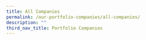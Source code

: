 ```yaml
---
title: All Companies
permalink: /our-portfolio-companies/all-companies/
description: ""
third_nav_title: Portfolio Companies
---
```




<link rel="stylesheet" href="/sgds.css"/>
<!--- <label for="coy-choice">Industry:</label>
<select name="coy-choice" id="coy-choice">
  <option value="all">All</option>
  <option value="hbms">Health & Biomedical Science</option>
  <option value="uss">Urban Solutions & Sustainability</option>
  <option value="ame">Advanced Manufacturing & Engineering</option>
  <option value="agri">Agritech & Foodtech</option>
  <option value="sde">Services And Digital Economy</option>
  <option value="mtt">Maritime Tech</option>
</select> --->
<div id="companies-result" style="display: flex; flex-wrap: wrap; padding: 10px">
</div>
<script src="/coyFilter.js"></script>
